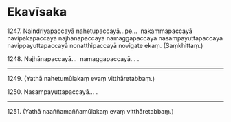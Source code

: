 # Ekavīsaka

1247\. Naindriyapaccayā nahetupaccayā…pe…  nakammapaccayā navipākapaccayā najhānapaccayā namaggapaccayā nasampayuttapaccayā navippayuttapaccayā nonatthipaccayā novigate ekaṃ. (Saṃkhittaṃ.)

1248\. Najhānapaccayā…  namaggapaccayā… .

---

1249\. (Yathā nahetumūlakaṃ evaṃ vitthāretabbaṃ.)

1250\. Nasampayuttapaccayā… .

---

1251\. (Yathā naaññamaññamūlakaṃ evaṃ vitthāretabbaṃ.)

